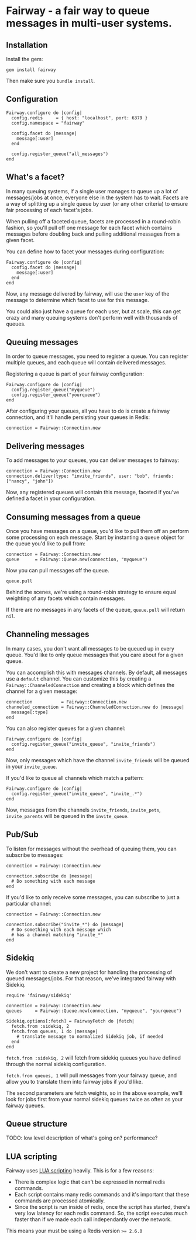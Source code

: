 # Fairway - a fair way to queue messages in multi-user systems.

## Installation

Install the gem:

    gem install fairway

Then make sure you `bundle install`.

## Configuration

    Fairway.configure do |config|
      config.redis     = { host: "localhost", port: 6379 }
      config.namespace = "fairway"
    
      config.facet do |message|
        message[:user]
      end

      config.register_queue("all_messages")
    end
    
## What's a facet?

In many queuing systems, if a single user manages to queue up a lot of messages/jobs at once,
everyone else in the system has to wait.  Facets are a way of splitting up a single queue by
user (or any other criteria) to ensure fair processing of each facet's jobs.

When pulling off a faceted queue, facets are processed in a round-robin fashion, so you'll pull
off one message for each facet which contains messages before doubling back and pulling
additional messages from a given facet.

You can define how to facet your messages during configuration:

    Fairway.configure do |config|
      config.facet do |message|
        message[:user]
      end
    end

Now, any message delivered by fairway, will use the `user` key of the message to determine
which facet to use for this message.

You could also just have a queue for each user, but at scale, this can get crazy and many
queuing systems don't perform well with thousands of queues.

## Queuing messages

In order to queue messages, you need to register a queue. You can register multiple queues,
and each queue will contain delivered messages.

Registering a queue is part of your fairway configuration:

    Fairway.configure do |config|
      config.register_queue("myqueue")
      config.register_queue("yourqueue")
    end

After configuring your queues, all you have to do is create a fairway connection,
and it'll handle persisting your queues in Redis:

    connection = Fairway::Connection.new

## Delivering messages

To add messages to your queues, you can deliver messages to fairway:

    connection = Fairway::Connection.new
    connection.deliver(type: "invite_friends", user: "bob", friends: ["nancy", "john"])

Now, any registered queues will contain this message, faceted if you've defined
a facet in your configuration.

## Consuming messages from a queue

Once you have messages on a queue, you'd like to pull them off an perform some
processing on each message. Start by instanting a queue object for the queue you'd
like to pull from:

    connection = Fairway::Connection.new
    queue      = Fairway::Queue.new(connection, "myqueue")

Now you can pull messages off the queue.

    queue.pull

Behind the scenes, we're using a round-robin strategy to ensure equal weighting of
any facets which contain messages.

If there are no messages in any facets of the queue, `queue.pull` will return `nil`.

## Channeling messages

In many cases, you don't want all messages to be queued up in every queue. You'd like
to only queue messages that you care about for a given queue.

You can accomplish this with messages channels. By default, all messages use a `default`
channel. You can customize this by creating a `Fairway::ChanneledConnection` and creating
a block which defines the channel for a given message:

    connection           = Fairway::Connection.new
    channeled_connection = Fairway::ChanneledConnection.new do |message|
      message[:type]
    end

You can also register queues for a given channel:

    Fairway.configure do |config|
      config.register_queue("invite_queue", "invite_friends")
    end
    
Now, only messages which have the channel `invite_friends` will be queued in your
`invite_queue`.

If you'd like to queue all channels which match a pattern:

    Fairway.configure do |config|
      config.register_queue("invite_queue", "invite_.*")
    end

Now, messages from the channels `invite_friends`, `invite_pets`, `invite_parents` will
be queued in the `invite_queue`.

## Pub/Sub

To listen for messages without the overhead of queuing them, you can subscribe to messages:

    connection = Fairway::Connection.new

    connection.subscribe do |message|
      # Do something with each message
    end

If you'd like to only receive some messages, you can subscribe to just a particular channel:

    connection = Fairway::Connection.new

    connection.subscribe("invite_*") do |message|
      # Do something with each message which
      # has a channel matching "invite_*"
    end

## Sidekiq

We don't want to create a new project for handling the processing of queued messages/jobs. For
that reason, we've integrated fairway with Sidekiq.

    require 'fairway/sidekiq'

    connection = Fairway::Connection.new
    queues     = Fairway::Queue.new(connection, "myqueue", "yourqueue")

    Sidekiq.options[:fetch] = FairwayFetch do |fetch|
      fetch.from :sidekiq, 2
      fetch.from queues, 1 do |message|
        # translate message to normalized Sidekiq job, if needed
      end
    end

`fetch.from :sidekiq, 2` will fetch from sidekiq queues you have defined through the
normal sidekiq configuration.

`fetch.from queues, 1` will pull messages from your fairway queue, and allow you to translate
them into fairway jobs if you'd like.

The second parameters are fetch weights, so in the above example, we'll look for jobs first from
your normal sidekiq queues twice as often as your fairway queues.

## Queue structure

TODO: low level description of what's going on? performance?

## LUA scripting

Fairway uses [LUA scripting](http://redis.io/commands/eval) heavily. This is for a few reasons:

* There is complex logic that can't be expressed in normal redis commands.
* Each script contains many redis commands and it's important that these
commands are processed atomically.
* Since the script is run inside of redis, once the script has started,
there's very low latency for each redis command.  So, the script executes
much faster than if we made each call independantly over the network.

This means your must be using a Redis version `>= 2.6.0`

